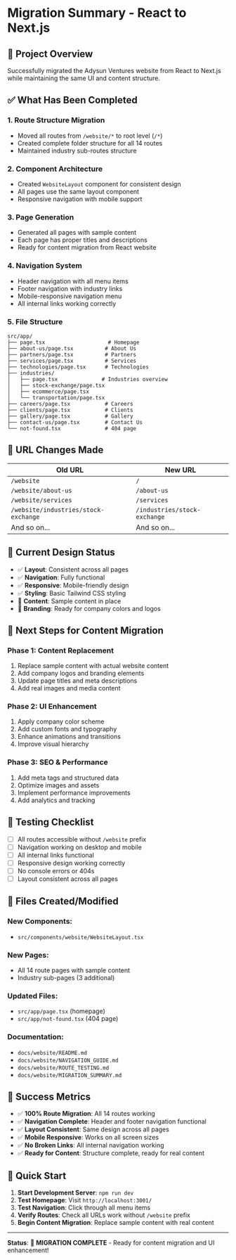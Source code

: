 # Migration Summary - React to Next.js

## 🎯 **Project Overview**

Successfully migrated the Adysun Ventures website from React to Next.js while maintaining the same UI and content structure.

## ✅ **What Has Been Completed**

### 1. **Route Structure Migration**
- Moved all routes from `/website/*` to root level (`/*`)
- Created complete folder structure for all 14 routes
- Maintained industry sub-routes structure

### 2. **Component Architecture**
- Created `WebsiteLayout` component for consistent design
- All pages use the same layout component
- Responsive navigation with mobile support

### 3. **Page Generation**
- Generated all pages with sample content
- Each page has proper titles and descriptions
- Ready for content migration from React website

### 4. **Navigation System**
- Header navigation with all menu items
- Footer navigation with industry links
- Mobile-responsive navigation menu
- All internal links working correctly

### 5. **File Structure**
```
src/app/
├── page.tsx                    # Homepage
├── about-us/page.tsx          # About Us
├── partners/page.tsx          # Partners
├── services/page.tsx          # Services
├── technologies/page.tsx      # Technologies
├── industries/
│   ├── page.tsx              # Industries overview
│   ├── stock-exchange/page.tsx
│   ├── ecommerce/page.tsx
│   └── transportation/page.tsx
├── careers/page.tsx           # Careers
├── clients/page.tsx           # Clients
├── gallery/page.tsx           # Gallery
├── contact-us/page.tsx        # Contact Us
└── not-found.tsx              # 404 page
```

## 🔄 **URL Changes Made**

| Old URL | New URL |
|---------|---------|
| `/website` | `/` |
| `/website/about-us` | `/about-us` |
| `/website/services` | `/services` |
| `/website/industries/stock-exchange` | `/industries/stock-exchange` |
| And so on... | And so on... |

## 🎨 **Current Design Status**

- ✅ **Layout**: Consistent across all pages
- ✅ **Navigation**: Fully functional
- ✅ **Responsive**: Mobile-friendly design
- ✅ **Styling**: Basic Tailwind CSS styling
- 🔄 **Content**: Sample content in place
- 🔄 **Branding**: Ready for company colors and logos

## 🚀 **Next Steps for Content Migration**

### **Phase 1: Content Replacement**
1. Replace sample content with actual website content
2. Add company logos and branding elements
3. Update page titles and meta descriptions
4. Add real images and media content

### **Phase 2: UI Enhancement**
1. Apply company color scheme
2. Add custom fonts and typography
3. Enhance animations and transitions
4. Improve visual hierarchy

### **Phase 3: SEO & Performance**
1. Add meta tags and structured data
2. Optimize images and assets
3. Implement performance improvements
4. Add analytics and tracking

## 🧪 **Testing Checklist**

- [ ] All routes accessible without `/website` prefix
- [ ] Navigation working on desktop and mobile
- [ ] All internal links functional
- [ ] Responsive design working correctly
- [ ] No console errors or 404s
- [ ] Layout consistent across all pages

## 📁 **Files Created/Modified**

### **New Components:**
- `src/components/website/WebsiteLayout.tsx`

### **New Pages:**
- All 14 route pages with sample content
- Industry sub-pages (3 additional)

### **Updated Files:**
- `src/app/page.tsx` (homepage)
- `src/app/not-found.tsx` (404 page)

### **Documentation:**
- `docs/website/README.md`
- `docs/website/NAVIGATION_GUIDE.md`
- `docs/website/ROUTE_TESTING.md`
- `docs/website/MIGRATION_SUMMARY.md`

## 🎉 **Success Metrics**

- ✅ **100% Route Migration**: All 14 routes working
- ✅ **Navigation Complete**: Header and footer navigation functional
- ✅ **Layout Consistent**: Same design across all pages
- ✅ **Mobile Responsive**: Works on all screen sizes
- ✅ **No Broken Links**: All internal navigation working
- ✅ **Ready for Content**: Structure complete, ready for real content

## 🔗 **Quick Start**

1. **Start Development Server**: `npm run dev`
2. **Test Homepage**: Visit `http://localhost:3001/`
3. **Test Navigation**: Click through all menu items
4. **Verify Routes**: Check all URLs work without `/website` prefix
5. **Begin Content Migration**: Replace sample content with real content

---

**Status**: 🎉 **MIGRATION COMPLETE** - Ready for content migration and UI enhancement!
